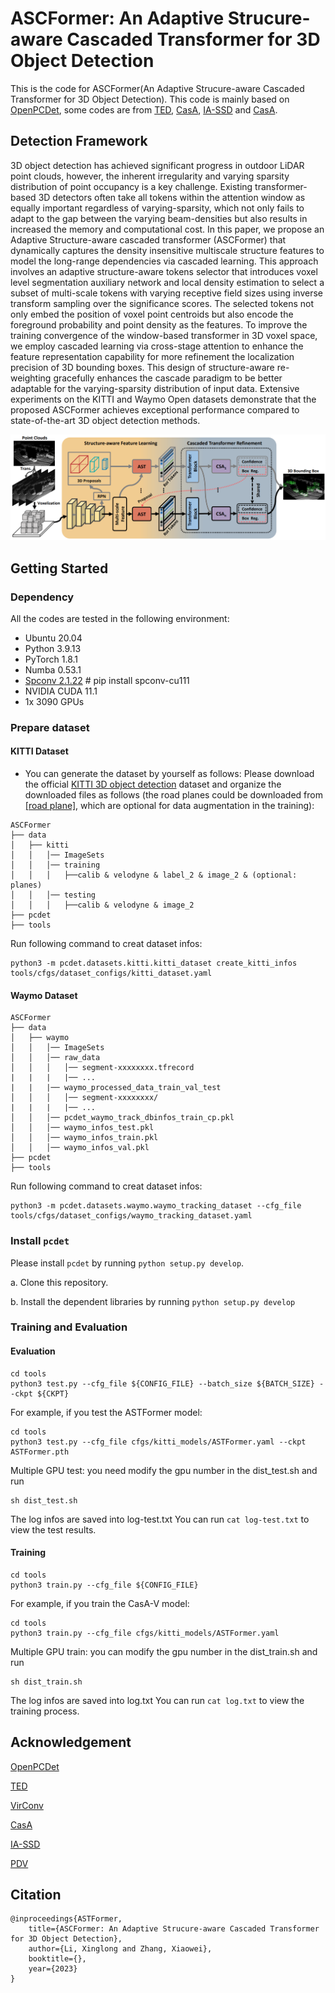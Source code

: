 
# ASCFormer: An Adaptive Strucure-aware Cascaded Transformer for 3D Object Detection


This is the code for ASCFormer(An Adaptive Strucure-aware Cascaded Transformer for 3D Object Detection). 
This code is mainly based on [OpenPCDet](https://github.com/open-mmlab/OpenPCDet), some codes are from [TED](https://github.com/hailanyi/TED), 
[CasA](https://github.com/hailanyi/CasA), [IA-SSD](https://github.com/yifanzhang713/IA-SSD) and [CasA](https://github.com/hailanyi/CasA).

## Detection Framework
3D object detection has achieved significant progress in outdoor LiDAR point clouds, however, the inherent irregularity and varying sparsity distribution of point occupancy is a key challenge. Existing transformer-based 3D detectors often take all tokens within the attention window as equally important regardless of varying-sparsity, which not only fails to adapt to the gap between the varying beam-densities but also results in increased the memory and computational cost. In this paper, we propose an Adaptive Structure-aware  cascaded transformer (ASCFormer) that dynamically captures the density insensitive multiscale structure features to model the long-range dependencies via cascaded learning. This approach involves an adaptive structure-aware tokens selector that introduces voxel level segmentation auxiliary network and local density estimation to select a subset of multi-scale tokens with varying receptive field sizes using inverse transform sampling over the significance scores. The selected tokens not only embed the position of voxel point centroids but also encode the foreground probability and point density as the features. To improve the training convergence of the window-based transformer in 3D voxel space, we employ cascaded learning via cross-stage attention to enhance the feature representation capability for more refinement the localization precision of 3D bounding boxes. This design of structure-aware re-weighting gracefully enhances the cascade paradigm to be better adaptable for the varying-sparsity distribution of input data. Extensive experiments on the KITTI and Waymo Open datasets demonstrate that the proposed ASCFormer achieves exceptional performance compared to state-of-the-art 3D object detection methods.

![](./docs/framework.png)




## Getting Started
### Dependency
All the codes are tested in the following environment:
+ Ubuntu 20.04
+ Python 3.9.13 
+ PyTorch 1.8.1
+ Numba 0.53.1
+ [Spconv 2.1.22](https://github.com/traveller59/spconv) # pip install spconv-cu111
+ NVIDIA CUDA 11.1 
+ 1x 3090 GPUs


### Prepare dataset

#### KITTI Dataset
* You can generate the dataset by yourself as follows:
Please download the official [KITTI 3D object detection](http://www.cvlibs.net/datasets/kitti/eval_object.php?obj_benchmark=3d) dataset and organize the downloaded
files as follows (the road planes could be downloaded from [[road plane]](https://drive.google.com/file/d/1d5mq0RXRnvHPVeKx6Q612z0YRO1t2wAp/view?usp=sharing),
which are optional for data augmentation in the training):

```
ASCFormer
├── data
│   ├── kitti
│   │   │── ImageSets
│   │   │── training
│   │   │   ├──calib & velodyne & label_2 & image_2 & (optional: planes)
│   │   │── testing
│   │   │   ├──calib & velodyne & image_2
├── pcdet
├── tools
```

Run following command to creat dataset infos:
```
python3 -m pcdet.datasets.kitti.kitti_dataset create_kitti_infos tools/cfgs/dataset_configs/kitti_dataset.yaml
```

#### Waymo Dataset

```
ASCFormer
├── data
│   ├── waymo
│   │   │── ImageSets
│   │   │── raw_data
│   │   │   │── segment-xxxxxxxx.tfrecord
|   |   |   |── ...
|   |   |── waymo_processed_data_train_val_test
│   │   │   │── segment-xxxxxxxx/
|   |   |   |── ...
│   │   │── pcdet_waymo_track_dbinfos_train_cp.pkl
│   │   │── waymo_infos_test.pkl
│   │   │── waymo_infos_train.pkl
│   │   │── waymo_infos_val.pkl
├── pcdet
├── tools
```

Run following command to creat dataset infos:
```
python3 -m pcdet.datasets.waymo.waymo_tracking_dataset --cfg_file tools/cfgs/dataset_configs/waymo_tracking_dataset.yaml 
```


### Install `pcdet`

Please install `pcdet` by running `python setup.py develop`.

a. Clone this repository.

b. Install the dependent libraries by running `python setup.py develop`


### Training and Evaluation

#### Evaluation

```
cd tools
python3 test.py --cfg_file ${CONFIG_FILE} --batch_size ${BATCH_SIZE} --ckpt ${CKPT}
```

For example, if you test the ASTFormer model:

```
cd tools
python3 test.py --cfg_file cfgs/kitti_models/ASTFormer.yaml --ckpt ASTFormer.pth
```

Multiple GPU test: you need modify the gpu number in the dist_test.sh and run
```
sh dist_test.sh 
```
The log infos are saved into log-test.txt
You can run ```cat log-test.txt``` to view the test results.

#### Training

```
cd tools
python3 train.py --cfg_file ${CONFIG_FILE}
```

For example, if you train the CasA-V model:

```
cd tools
python3 train.py --cfg_file cfgs/kitti_models/ASTFormer.yaml
```

Multiple GPU train: you can modify the gpu number in the dist_train.sh and run
```
sh dist_train.sh
```
The log infos are saved into log.txt
You can run ```cat log.txt``` to view the training process.



## Acknowledgement
[OpenPCDet](https://github.com/open-mmlab/OpenPCDet)

[TED](https://github.com/hailanyi/TED)

[VirConv](https://github.com/hailanyi/TED)

[CasA](https://github.com/hailanyi/CasA)

[IA-SSD](https://github.com/yifanzhang713/IA-SSD)

[PDV](https://github.com/TRAILab/PDV)

## Citation

```
@inproceedings{ASTFormer,
    title={ASCFormer: An Adaptive Strucure-aware Cascaded Transformer for 3D Object Detection},
    author={Li, Xinglong and Zhang, Xiaowei},
    booktitle={},
    year={2023}
}
```




